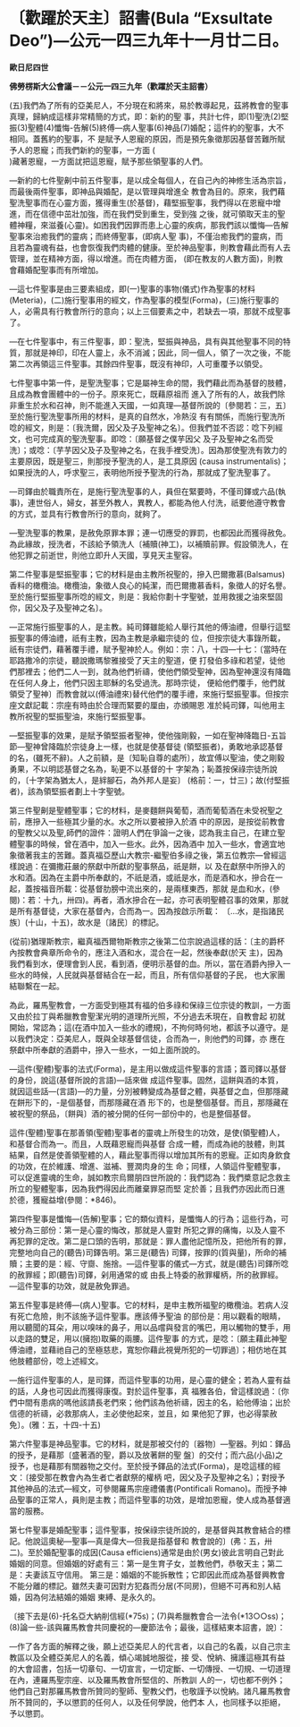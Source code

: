 # 〔歡躍於天主〕詔書(Bula  “Exsultate Deo”)—公元一四三九年十一月廿二日。


**歐日尼四世**

**佛勞楞斯大公會議－－公元一四三九年（歡躍於天主詔書）**





(五)我們為了所有的亞美尼人，不分現在和將來，易於教導起見，茲將教會的聖事真理，歸納成這樣非常精簡的方式，即：新約的聖
事，共計七件，即(1)聖洗(2)堅振(3)聖體(4)懺悔-告解(5)終傅—病人聖事(6)神品(7)婚配；這件約的聖事，大不相同。蓋舊約的聖事，不
是賦予人恩寵的原因，而是預先象徵那因基督苦難所賦予人的恩寵；而我們新約的聖事，一方面 (    
)藏著恩寵，一方面訧把這恩寵，賦予那些領聖事的人們。

—新約的七件聖劓中前五件聖事，是以成全每個人，在自己內的神修生活為宗旨，而最後兩件聖事，即神品與婚配，是以管理與增進全
教會為目的。原來，我們藉聖洗聖事而在心靈方面，獲得重生(於基督)，藉堅振聖事，我們得以在恩寵中增進，而在信德中茁壯加強，而在我們受到重生，受到強
之後，就可領取天主的聖體神糧，來滋養(心靈)。如困我們因罪而患上心靈的疾病，那我們該以懺悔—告解聖事來治癒我們的靈病；而終傅聖事，(即病人聖
事)，不僅治癒我們的靈病，而且若為靈魂有益，也會恢復我們肉體的健康。至於神品聖事，則教會藉此而有人去管理，並在精神方面，得以增進。而在肉體方面，
(即在教友的人數方面)，則教會藉婚配聖事而有所增加。

—這七件聖事是由三要素組成，即(一)聖事的事物(儀式)作為聖事的材料(Meteria)，(二)施行聖事用的經文，作為聖事的模型(Forma)，(三)施行聖事的人，必需具有行教會所行的意向；以上三個要素之中，若缺去一項，那就不成聖事了。

—在七件聖事中，有三件聖事，即：聖洗，堅振與神品，具有與其他聖事不同的特質，那就是神印，印在人靈上，永不消滅；因此，同一個人，領了一次之後，不能第二次再領這三件聖事。其餘四件聖事，既沒有神印，人可重覆予以領受。

七件聖事中第一件，是聖洗聖事；它是屬神生命的間，我們藉此而為基督的肢體，且成為教會團體中的一份子。原來死亡，既藉原祖而
進入了所有的人，故我們除非重生於水和召神，則不能進入天國，一如真理—基督所說的〔參閱若：三，五〕至於施行聖洗聖事所用的材料，是真的自然水，冷熱沒
有有關係，而施行聖洗所唸的經文，則是：〔我洗爾，因父及子及聖神之名〕。但我們並不否認：唸下列經文，也可完成真的聖洗聖事。即唸：〔願基督之僕芋因父
及子及聖神之名而受洗〕；或唸：〔芋芋因父及子及聖神之名，在我手裡受洗〕。因為那使聖洗有敦力的主要原因，既是聖三，則那授予聖洗的人，是工具原因
(causa instrumentalis)；如果授洗的人，呼求聖三，表明他所授予聖洗的行為，那就成了聖洗聖事了。

—司鐸由於職責所在，是施行聖洗聖事的人，員但在緊要時，不僅司鐸或六品(執事)，連世俗人，婦女，甚至外教人，異教人，都能為他人付洗，祇要他遵守教會的方式，並具有行教會所行的意向，就夠了。

—聖洗聖事的教果，是赦免原罪本罪；連一切應受的罪罰，也都因此而獲得赦免。為此緣故，授洗者，不該給予領洗人〔補贖(神工)，以補贖前罪。假設領洗人，在他犯罪之前逝世，則他立即升人天國，享見天主聖容。

第二件聖事是堅振聖事；它的材料是由主教所祝聖的，摻入巴爾撒慕(Balsamus)香料的橄欖油。橄欖油，象徵人良心的純潔，而巴爾撒慕香料，象徵人的好名譽。至於施行堅振聖事所唸的經文，則是：我給你劃十字聖號，並用救援之油來堅固你，因父及子及聖神之名〕。

—正常施行振聖事的人，是主教。純司鐸雖能給人舉行其他的傅油禮，但舉行這堅振聖事的傅油禮，祇有主教，因為主教是承繼宗徒的
位，但按宗徒大事錄所載，祇有宗徒們，藉著覆手禮，賦予聖神於人。例如：宗：八，十四—十七：〔當時在耶路撒冷的宗徒，聽說撒瑪黎雅接受了天主的聖道，便
打發伯多祿和若望，徒他們那裡去；他們二人一到，就為他們祈禱，使他們領受聖神，因為聖神還沒有降臨在任何人身上，他們只因主耶穌的名受過洗。那時宗徒，
便給他們覆手，他們就領受了聖神〕而教會就以(傅油禮來)替代他們的覆手禮，來施行堅振聖事。但按宗座文獻記載：宗座有時由於合理而緊要的厘由，亦頒賜恩
准於純司鐸，叫他用主教所祝聖的堅振聖油，來施行堅振聖事。

—堅振聖事的效果，是賦予領堅振者聖神，使他強剛毅，一如在聖神降臨日-五旨節—聖神曾降臨於宗徒身上一樣，也就是使基督徒
(領堅振者)，勇敢地承認基督的名，(雖死不辭)。人之前額，是〔知恥自尊的處所〕，故宜傅以聖油，使之剛毅勇果，不以明認基督之名為，恥更不以基督的十
字架為；恥蓋按保祿宗徒所說的，〔十字架為猶太人，是絆腳石，為外邦人是妄〕  (格前：一，廿三)；故(付堅振者)，該為領堅振者劃上十字聖號。

第三件聖劓是聖體聖事；它的材料，是麥麵餅與葡萄，酒而葡萄酒在未受祝聖之前，應摻入一些極其少量的水。水之所以要被摻入於酒
中的原因，是按從前教會的聖教父以及聖,師們的證件：證明人們在爭論一之後，認為我主自己，在建立聖體聖事的時候，曾在酒中，加入一些水。此外，因為酒中
加入一些水，會適宜地象徵著我主的苦難。蓋真福亞歷山大教宗-繼聖伯多祿之後，第五位教宗—曾經這樣說過：在彌撒莊嚴的祭獻中所獻的聖事祭品，祇是餅，以
及在獻祭中所摻入的水和酒。因為在主爵中所奉獻的，不祇是酒，或祇是水，而是酒和水，摻合在一起，蓋按福音所載：從基督肋膀中流出來的，是兩樣東西，那就
是血和水，(參閱)：若：十九，卅四)。再者，酒水摻合在一起，亦可表明聖體召事的效果，那就是所有基督徒，大家在基督內，合而為一。因為按啟示所載：
〔…水，是指諸民族〕(十山，十五)，故水是〔諸民〕的標記。

(從前)猶理斯教宗，繼真福西爾物斯教宗之後第二位宗說過這樣的話：〔主的爵杯內按教會典章所命令的，應注入酒和水，混合在一起，然後奉獻(於天
主)，因為我們看到水，便理會到人民，看到酒，便明示基督的血。所以，當在酒爵內摻入一些水的時候，人民就與基督結合在一起，而且，所有信仰基督的子民，
也大家團結聯繫在一起。

為此，羅馬聖教會，一方面受到極其有福的伯多祿和保祿三位宗徒的教訓，一方面又由於拉丁與希臘教會聖潔光明的道理所光照，不分過去禾現在，自教會起
初就開始，常認為；這(在酒中加入一些水的禮規)，不拘何時何地，都該予以遵守。是以我們決定：亞美尼人，既與全球基督信徒，合而為一，則他們的司鐸，亦
應在祭獻中所奉獻的酒爵中，摻入一些水，一如上面所說的。

—這件(聖體)聖事的法式(Forma)，是主用以做成這件聖事的言語；蓋司鐸以基督的身份，說這(基督所說的言語)—話來做
成這件聖事。固然，這餅與酒的本質，就因這些話—(言語)—的力量，分別被轉變成為基督之體，與基督之血，但那隱藏在餅形下的，-是個基督，而那隱藏在酒
形下的，也是整個基督。而且，那隱藏在被祝聖的祭品，〔餅與〕酒的被分開的任何一部份中的，也是整個基督。

這件(聖體)聖事在那善領(聖體)聖事者的靈魂上所發生的功效，是使(領聖體)人，和基督合而為一。而且，人既藉恩寵而與基督
合成一體，而成為祂的肢體，則其結果，自然是使善領聖體的人，藉此聖事而得以增加其所有的恩寵。正如肉身飲食的功效，在於維護、增進、滋補、豐潤肉身的生
命；同樣，人領這件聖體聖事，可以促進靈魂的生命，誠如教宗烏爾朋四世所說的：我們認為：我們槳意記念救主所立的聖體聖事，因為我們得因此而離棄罪惡而堅
定於善；且我們亦因此而日進於德，獲寵益增(參閱：*846)。

第四件聖事是懺悔—(告解)聖事；它的類似資料，是懺悔人的行為；這些行為，可被分為三部份：第一是心靈的悔改，那就是人靈對
所犯之罪的痛悔，以及人靈不再犯罪的定改。第二是口頭的告明，那就是：罪人盡他記憶所及，把他所有的罪，完整地向自己的(聽告)司鐸告明。第三是(聽告)
司鐸，按罪的(質與量)，所命的補贖；主要的是：經、守齌、施捨。—這件聖事的儀式—方式，就是(聽告)司鐸所唸的赦罪經；即(聽告)司鐸，剁用通常的或
由長上特委的赦罪權柄，所的赦罪經。—這件聖事的功效，就是赦免罪過。

第五件聖事是終傅—(病人)聖事。它的材料，是申主教所福聖的橄欖油。若病人沒有死亡危險，則不該施予這件聖事。應該傅予聖油
的部份是：用以觀看的眼睛，用以聽聞的耳朵，用以嗅味的鼻子，用以品嚐與發言的嘴巴，用以觸物的雙手，用以走路的雙足，用以(擁抱)取藥的兩腰。這件聖事
的方式，是唸：〔願主藉此神聖傅油禮，並藉祂自己的至極慈悲，寬恕你藉此視覺所犯的一切罪過〕；相仿地在其他肢體部份，唸上述經文。

—施行這件聖事的人，是司鐸，而這件聖事的功用，是心靈的健全；若為人靈有益的話，人身也可因此而獲得康復。對於這件聖事，真
福雅各伯，曾這樣說過：〔你們中間有患病的嗎他該請長老們來；他們該為他祈禱，因主的名，給他傅油；出於信德的祈禱，必救那病人，主必使他起來，並且，如
果他犯了罪，也必得蒙赦免〕。(雅：五，十四-十五)

第六件聖事是神品聖事。它的材料，就是那被交付的〔器物〕—聖器。列如：鐸品的授予，是藉那〔盛著酒的聖，爵以及放著餅的聖
盤〕的交付；而六品(小品)之授予，也是藉那有關器物之交付。至於授予鐸品的法式(Forma)，是唸這樣的經文：〔接受那在教會內為生者亡者獻祭的權柄
吧，因父及子及聖神之名〕；對授予其他神品的法式—經文，可參閱羅馬宗座禮儀書(Pontificali 
Romano)。而授予神品聖事的正常人，員則是主教；而這件聖事的功效，是增加恩寵，使人成為基督適當的服務。

第七件聖事是婚配聖事；這件聖事，按保祿宗徒所說的，是基督與其教會結合的標記。他說這奧秘—聖事—真是偉大—但我是指基督和
教會說的〕(弗：五，卅二)。至於婚配聖事的成因(Causa 
efficiens)通常是由於(男女)彼此言明自己對此婚姻的同意。但婚姻的好處有三：第一是生育子女，並教他們，恭敬天主；第二是：夫妻該互守信用。
第三是：婚姻的不能拆散性；它即因此而成為基督興教會不能分離的標記。雖然夫妻可因對方犯姦而分居(不同房)，但絕不可再和別人結婚，因為何法結婚的婚姻
東縛、是永久的。

〔接下去是(6)-托名亞大納削信經(*75s)；(7)與希臘教會合一法令(*13○○ss)；(8)論一些-該與羅馬教會共同慶祝的—慶節法令；最後，這樣結東本詔書，說〕：

—作了各方面的解釋之後，願上述亞美尼人的代言者，以自己的名義，以自己宗主教區以及全體亞美尼人的名義，傾心竭誠地服從，接
受、悅納、擁護這極其有益的大會詔書，包括一切章句、一切宣言，一切定斷、一切傳授、一切規、一切道理在內，連羅馬聖宗座、以及羅馬教會所堅信的、所教訓
人的一，切也都不例外；他們自己對那羅馬教會所贊同的聖師、聖教父們，也敬謹予以悅納。諸凡羅馬教會所不贊同的，予以懲罰的任何人，以及任何學說，他們本
人，也同樣予以拒絕，予以懲罰。


